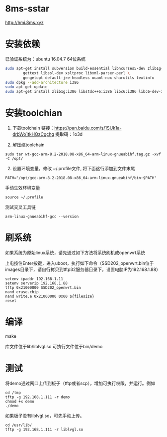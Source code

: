 # 8ms-sstar
http://hmi.8ms.xyz

# 安装依赖
已验证系统为：ubuntu 16.04.7 64位系统

````sh
sudo apt-get install subversion build-essential libncurses5-dev zlib1g-dev gawk git ccache \
		gettext libssl-dev xsltproc libxml-parser-perl \
		gengetopt default-jre-headless ocaml-nox sharutils textinfo
sudo dpkg --add-architecture i386
sudo apt-get update
sudo apt-get install zlib1g:i386 libstdc++6:i386 libc6:i386 libc6-dev-i386
````

# 安装toolchian

1. 下载toolchain
链接：https://pan.baidu.com/s/1SUk1a-drbWo1tkHQzCgchg 
提取码：1o3d 

2.  解压缩toolchain

```
sudo tar wt-gcc-arm-8.2-2018.08-x86_64-arm-linux-gnueabihf.tag.gz -xvf -C /opt/
```

2. 设置环境变量，修改 ~/.profile文件, 将下面这行添加到文件末尾

```
PATH="/opt/gcc-arm-8.2-2018.08-x86_64-arm-linux-gnueabihf/bin:$PATH"
```

手动生效环境变量
```
source ~/.profile
```

测试交叉工具链
```
arm-linux-gnueabihf-gcc --version
```

# 刷系统
如果系统为原始linux系统，请先通过如下方法将系统刷机成openwrt系统

上电按住Enter按键，进入uboot，执行如下命令（SSD202_openwrt.bin位于images目录下，请自行拷贝到tftp32服务器目录下，设置电脑IP为192.168.1.88）

```
setenv ipaddr 192.168.1.11
setenv serverip 192.168.1.88
tftp 0x21000000 SSD202_openwrt.bin
nand erase.chip
nand write.e 0x21000000 0x00 ${filesize}
reset
```

# 编译
make

库文件位于lib/liblvgl.so
可执行文件位于bin/demo

# 测试
将demo通过网口上传到板子（tftp或者scp），增加可执行权限，并运行。例如

```
cd /tmp
tftp -g 192.168.1.111 -r demo
chmod +x demo
./demo
```

如果板子没有liblvgl.so，可先手动上传。
```
cd /usr/lib/
tftp -g 192.168.1.111 -r liblvgl.so
```
